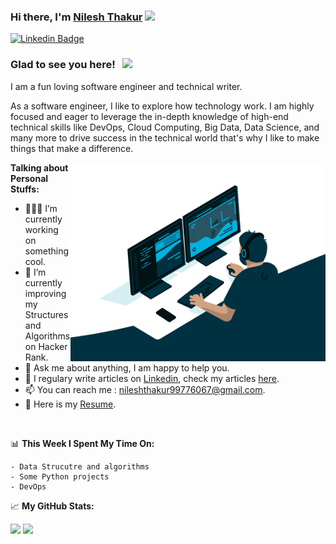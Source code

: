 ### Hi there, I'm <a href="https://www.linkedin.com/in/nilesh-thakur119" target="_blank">Nilesh Thakur</a> <img src="https://media.giphy.com/media/hvRJCLFzcasrR4ia7z/giphy.gif" width="25px">

[![Linkedin Badge](https://img.shields.io/badge/-LinkedIn-0e76a8?style=flat-square&logo=Linkedin&logoColor=white)](https://www.linkedin.com/in/nilesh-thakur119)

### Glad to see you here! &nbsp; ![](https://visitor-badge.glitch.me/badge?page_id=NileshThakur119.NileshThakur119)

I am a fun loving software engineer and technical writer.

As a software engineer, I like to explore how technology work. I am highly focused and eager to leverage the in-depth knowledge of high-end technical skills like DevOps, Cloud Computing, Big Data, Data Science, and many more to drive success in the technical world that's why I like to make things that make a difference.

<img align="right" alt="GIF" src="./image/coding.gif?raw=true" width="408" height="318" />
  

**Talking about Personal Stuffs:**

- 👨🏻‍💻 I’m currently working on something cool.
- 🚀 I’m currently improving my Structures and Algorithms on Hacker Rank.
- 💬 Ask me about anything, I am happy to help you.
- 📝 I regulary write articles on [Linkedin](https://www.linkedin.com/in/nilesh-thakur119), check my articles [here](https://www.linkedin.com/in/nilesh-thakur119).
- 📫 You can reach me : [nileshthakur99776067@gmail.com](mailto:nileshthakur99776067@gmail.com).
- 📝 Here is my [Resume](https://www.google.com).

</br>

📊 **This Week I Spent My Time On:**

```text
- Data Strucutre and algorithms
- Some Python projects
- DevOps
```


📈 **My GitHub Stats:**

<p>
  <img height="180em" src="https://github-readme-stats.vercel.app/api?username=NileshThakur119&show_icons=true&hide_border=true&&count_private=true&include_all_commits=true" />
  <img height="180em" src="https://github-readme-stats.vercel.app/api/top-langs/?username=NileshThakur119&exclude_repo=KNN-Image-Classification&show_icons=true&hide_border=true&layout=compact&langs_count=8"/>
</p>
